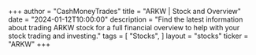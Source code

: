 +++
author = "CashMoneyTrades"
title = "ARKW | Stock and Overview"
date = "2024-01-12T10:00:00"
description = "Find the latest information about trading ARKW stock for a full financial overview to help with your stock trading and investing."
tags = [
   "Stocks",
]
layout = "stocks"
ticker = "ARKW"
+++
